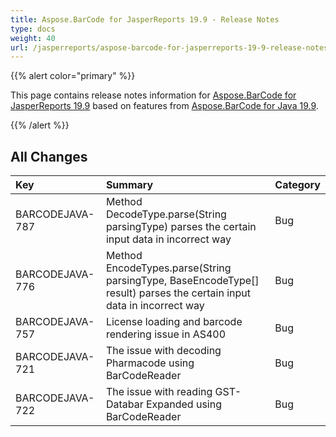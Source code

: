 ```yaml
---
title: Aspose.BarCode for JasperReports 19.9 - Release Notes
type: docs
weight: 40
url: /jasperreports/aspose-barcode-for-jasperreports-19-9-release-notes/
---
```


{{% alert color="primary" %}} 

This page contains release notes information for [Aspose.BarCode for JasperReports 19.9](https://downloads.aspose.com/barcode/jasperreports/new-releases/aspose.barcode-for-jasperreports-19.9/) based on features from [Aspose.BarCode for Java 19.9](https://downloads.aspose.com/barcode/java/new-releases/aspose.barcode-for-java-19.9/).

{{% /alert %}} 


## **All Changes**

|**Key**|**Summary**|**Category**|
| :- | :- | :- |
|BARCODEJAVA-787|Method DecodeType.parse(String parsingType) parses the certain input data in incorrect way|Bug|
|BARCODEJAVA-776|Method EncodeTypes.parse(String parsingType, BaseEncodeType[] result) parses the certain input data in incorrect way|Bug|
|BARCODEJAVA-757|License loading and barcode rendering issue in AS400|Bug|
|BARCODEJAVA-721|The issue with decoding Pharmacode using BarCodeReader|Bug|
|BARCODEJAVA-722|The issue with reading GST-Databar Expanded using BarCodeReader|Bug|

